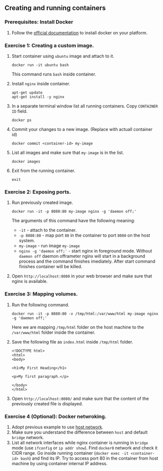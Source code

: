 ## Creating and running containers

### Prerequisites: Install Docker

1. Follow the [official documentation](https://docs.docker.com/install/) to install docker on your platform.

### Exercise 1: Creating a custom image.

1. Start container using `ubuntu` image and attach to it.
    ```
    docker run -it ubuntu bash
    ```
    This command runs `bash` inside container.

1. Install `nginx` inside container.
    ```
    apt-get update
    apt-get install -y nginx
    ```

1. In a separate terminal window list all running containers. Copy `CONTAINER ID` field.
    ```
    docker ps
    ```

1. Commit your changes to a new image. (Replace <conainer-id> with actuall container id)
    ```
    docker commit <container-id> my-image
    ``` 

1. List all images and make sure that `my-image` is in the list.
    ```
    docker images
    ```

1. Exit from the running container.
    ```
    exit
    ```

### Exercise 2: Exposing ports.

1. Run previously created image. 
    ```
    docker run -it -p 8080:80 my-image nginx -g 'daemon off;'
    ```
    The arguments of this command have the following meaning:
    * `-it` - attach to the container.
    * `-p 8080:80` - map port `80` in the container to port `8080` on the host system.
    * `my-image` - run image `my-image`
    * `nginx -g 'daemon off;'` - start nginx in foreground mode. Without `daemon off` daemon offrameter nginx will start in a background process and the command finishes imediately. After start command finishes container will be killed.

1. Open `http://localhost:8080` in your web browser and make sure that nginx is available.

### Exercise 3: Mapping volumes.

1. Run the following command.
    ```
    docker run -it -p 8080:80 -v /tmp/html:/var/www/html my-image nginx -g 'daemon off;'
    ```
    Here we are mapping `/tmp/html` folder on the host machine to the `/var/www/html` folder inside the container.

1. Save the following file as `index.html` inside `/tmp/html` folder.
    ```
    <!DOCTYPE html>
    <html>
    <body>

    <h1>My First Heading</h1>

    <p>My first paragraph.</p>

    </body>
    </html>
    ```

1. Open `http://localhost:8080/` and make sure that the content of the previously created file is displayed.

### Exercise 4 (Optional): Docker netwroking.

1. Adopt previous example to use [host network](https://docs.docker.com/network/network-tutorial-host/). 
1. Make sure you understand the difference between `host` and default `bridge` network.
1. List all network interfaces while nginx container is running in `bridge` mode (use `ifconfig` or `ip addr show`). Find `docker0` network and check it CIDR range. Go inside running container (`docker exec -it <container-id> bash`) and find its IP. Try to access port 80  in the container from host machine by using container internal IP address.

